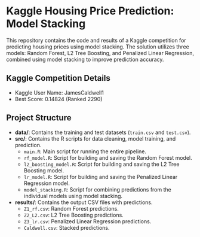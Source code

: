 # Kaggle Housing Price Prediction: Model Stacking

This repository contains the code and results of a Kaggle competition for predicting housing prices using model stacking. The solution utilizes three models: Random Forest, L2 Tree Boosting, and Penalized Linear Regression, combined using model stacking to improve prediction accuracy.

## Kaggle Competition Details

- Kaggle User Name: JamesCaldwell1
- Best Score: 0.14824 (Ranked 2290)

## Project Structure

- **data/**: Contains the training and test datasets (`train.csv` and `test.csv`).
- **src/**: Contains the R scripts for data cleaning, model training, and prediction.
  - `main.R`: Main script for running the entire pipeline.
  - `rf_model.R`: Script for building and saving the Random Forest model.
  - `l2_boosting_model.R`: Script for building and saving the L2 Tree Boosting model.
  - `lr_model.R`: Script for building and saving the Penalized Linear Regression model.
  - `model_stacking.R`: Script for combining predictions from the individual models using model stacking.
- **results/**: Contains the output CSV files with predictions.
  - `Z1_rf.csv`: Random Forest predictions.
  - `Z2_L2.csv`: L2 Tree Boosting predictions.
  - `Z3_lr.csv`: Penalized Linear Regression predictions.
  - `Caldwell.csv`: Stacked predictions.



